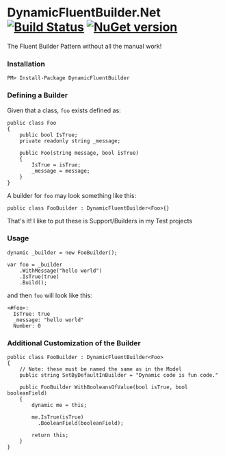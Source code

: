 # DynamicFluentBuilder.Net [![Build Status](https://travis-ci.org/NullVoxPopuli/DynamicFluentBuilder.Net.svg)](https://travis-ci.org/NullVoxPopuli/DynamicFluentBuilder.Net) [![NuGet version](https://badge.fury.io/nu/DynamicFluentBuilder.svg)](http://badge.fury.io/nu/DynamicFluentBuilder)
The Fluent Builder Pattern without all the manual work!

### Installation

    PM> Install-Package DynamicFluentBuilder


### Defining a Builder

Given that a class, `foo` exists defined as:

    public class Foo
    {
        public bool IsTrue;
        private readonly string _message;

        public Foo(string message, bool isTrue)
        {
            IsTrue = isTrue;
            _message = message;
        }
    }


A builder for `foo` may look something like this:

    public class FooBuilder : DynamicFluentBuilder<Foo>{}

That's it!
I like to put these is Support/Builders in my Test projects


### Usage

    dynamic _builder = new FooBuilder();

    var foo = _builder
        .WithMessage("hello world")
        .IsTrue(true)
        .Build();

and then `foo` will look like this:

    <#Foo>:
      IsTrue: true
      _message: "hello world"
      Number: 0



### Additional Customization of the Builder


    public class FooBuilder : DynamicFluentBuilder<Foo>
    {
        // Note: these must be named the same as in the Model
        public string SetByDefaultInBuilder = "Dynamic code is fun code."

        public FooBuilder WithBooleansOfValue(bool isTrue, bool booleanField)
        {
            dynamic me = this;

            me.IsTrue(isTrue)
              .BooleanField(booleanField);

            return this;
        }
    }
